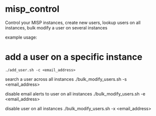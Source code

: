 # misp_control
Control your MISP instances, create new users, lookup users on all instances, bulk modify a user on several instances


example usage: 

# add a user on a specific instance
`./add_user.sh -c <email_address>`

search a user across all instances
./bulk_modify_users.sh -s <email_address>

disable email alerts to user on all instances
./bulk_modify_users.sh -e <email_address> 

disable user on all instances
./bulk_modify_users.sh -x <email_address>
